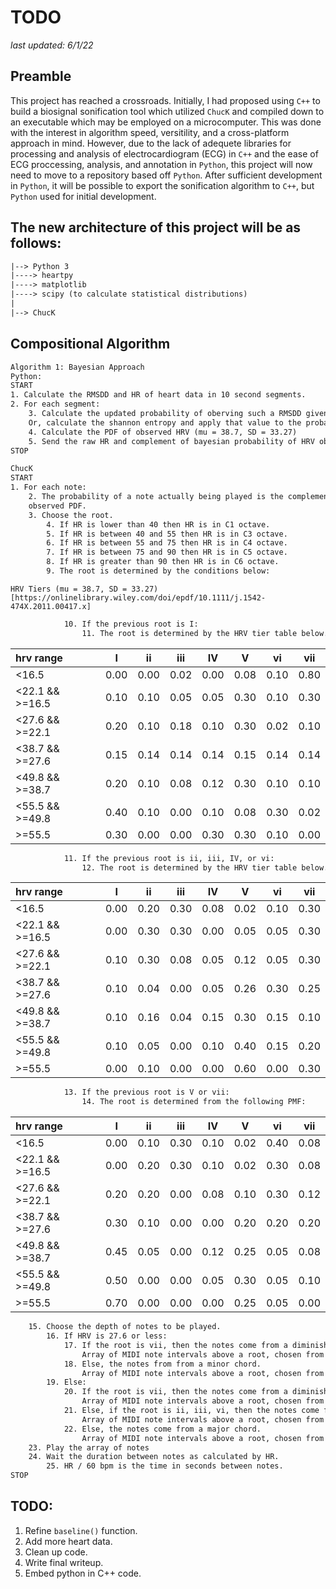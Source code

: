 # TODO

_last updated: 6/1/22_

## Preamble

This project has reached a crossroads. Initially, I had proposed using
`C++` to build a biosignal sonification tool which utilized `ChucK` and
compiled down to an executable which may be employed on a microcomputer.
This was done with the interest in algorithm speed, versitility, and a
cross-platform approach in mind. However, due to the lack of adequete
libraries for processing and analysis of electrocardiogram (ECG) in `C++`
and the ease of ECG proccessing, analysis, and annotation in `Python`,
this project will now need to move to a repository based off `Python`.
After sufficient development in `Python`, it will be possible to export
the sonification algorithm to `C++`, but `Python` used for initial development.

## The new architecture of this project will be as follows:

```txt
|--> Python 3
|----> heartpy
|----> matplotlib
|----> scipy (to calculate statistical distributions)
|
|--> ChucK
```

## Compositional Algorithm

```txt
Algorithm 1: Bayesian Approach
Python:
START
1. Calculate the RMSDD and HR of heart data in 10 second segments.
2. For each segment:
	3. Calculate the updated probability of oberving such a RMSDD given the prior (initially 0.5). TODO: How to calculate this and use this?
	Or, calculate the shannon entropy and apply that value to the probability that a chord is played.
	4. Calculate the PDF of observed HRV (mu = 38.7, SD = 33.27)
	5. Send the raw HR and complement of bayesian probability of HRV observation and PDF calculation to ChucK
STOP

ChucK
START
1. For each note:
	2. The probability of a note actually being played is the complement of the PDF of the
	observed PDF.
	3. Choose the root.
		4. If HR is lower than 40 then HR is in C1 octave.
		5. If HR is between 40 and 55 then HR is in C3 octave.
		6. If HR is between 55 and 75 then HR is in C4 octave.
		7. If HR is between 75 and 90 then HR is in C5 octave.
		8. If HR is greater than 90 then HR is in C6 octave.
		9. The root is determined by the conditions below:
```

`HRV Tiers (mu = 38.7, SD = 33.27) [https://onlinelibrary.wiley.com/doi/epdf/10.1111/j.1542-474X.2011.00417.x]`

```txt
			10. If the previous root is I:
				11. The root is determined by the HRV tier table below.
```

| hrv range       |  I   |  ii  | iii  |  IV  |  V   |  vi  | vii  |
| :-------------- | :--: | :--: | :--: | :--: | :--: | :--: | :--: |
| <16.5           | 0.00 | 0.00 | 0.02 | 0.00 | 0.08 | 0.10 | 0.80 |
| <22.1 && >=16.5 | 0.10 | 0.10 | 0.05 | 0.05 | 0.30 | 0.10 | 0.30 |
| <27.6 && >=22.1 | 0.20 | 0.10 | 0.18 | 0.10 | 0.30 | 0.02 | 0.10 |
| <38.7 && >=27.6 | 0.15 | 0.14 | 0.14 | 0.14 | 0.15 | 0.14 | 0.14 |
| <49.8 && >=38.7 | 0.20 | 0.10 | 0.08 | 0.12 | 0.30 | 0.10 | 0.10 |
| <55.5 && >=49.8 | 0.40 | 0.10 | 0.00 | 0.10 | 0.08 | 0.30 | 0.02 |
| >=55.5          | 0.30 | 0.00 | 0.00 | 0.30 | 0.30 | 0.10 | 0.00 |

```txt
			11. If the previous root is ii, iii, IV, or vi:
				12. The root is determined by the HRV tier table below.
```

| hrv range       |  I   |  ii  | iii  |  IV  |  V   |  vi  | vii  |
| :-------------- | :--: | :--: | :--: | :--: | :--: | :--: | :--: |
| <16.5           | 0.00 | 0.20 | 0.30 | 0.08 | 0.02 | 0.10 | 0.30 |
| <22.1 && >=16.5 | 0.00 | 0.30 | 0.30 | 0.00 | 0.05 | 0.05 | 0.30 |
| <27.6 && >=22.1 | 0.10 | 0.30 | 0.08 | 0.05 | 0.12 | 0.05 | 0.30 |
| <38.7 && >=27.6 | 0.10 | 0.04 | 0.00 | 0.05 | 0.26 | 0.30 | 0.25 |
| <49.8 && >=38.7 | 0.10 | 0.16 | 0.04 | 0.15 | 0.30 | 0.15 | 0.10 |
| <55.5 && >=49.8 | 0.10 | 0.05 | 0.00 | 0.10 | 0.40 | 0.15 | 0.20 |
| >=55.5          | 0.00 | 0.10 | 0.00 | 0.00 | 0.60 | 0.00 | 0.30 |

```txt
			13. If the previous root is V or vii:
				14. The root is determined from the following PMF:
```

| hrv range       |  I   |  ii  | iii  |  IV  |  V   |  vi  | vii  |
| :-------------- | :--: | :--: | :--: | :--: | :--: | :--: | :--: |
| <16.5           | 0.00 | 0.10 | 0.30 | 0.10 | 0.02 | 0.40 | 0.08 |
| <22.1 && >=16.5 | 0.00 | 0.20 | 0.30 | 0.10 | 0.02 | 0.30 | 0.08 |
| <27.6 && >=22.1 | 0.20 | 0.20 | 0.00 | 0.08 | 0.10 | 0.30 | 0.12 |
| <38.7 && >=27.6 | 0.30 | 0.10 | 0.00 | 0.00 | 0.20 | 0.20 | 0.20 |
| <49.8 && >=38.7 | 0.45 | 0.05 | 0.00 | 0.12 | 0.25 | 0.05 | 0.08 |
| <55.5 && >=49.8 | 0.50 | 0.00 | 0.00 | 0.05 | 0.30 | 0.05 | 0.10 |
| >=55.5          | 0.70 | 0.00 | 0.00 | 0.00 | 0.25 | 0.05 | 0.00 |

```txt
	15. Choose the depth of notes to be played.
		16. If HRV is 27.6 or less:
			17. If the root is vii, then the notes come from a diminished chord.
				Array of MIDI note intervals above a root, chosen from randomly: [0, 3, 6, 12, -6, 15]
			18. Else, the notes from from a minor chord.
				Array of MIDI note intervals above a root, chosen from randomly: [0, 3, 7, 12, -5, 15]
		19. Else:
			20. If the root is vii, then the notes come from a diminished chord.
				Array of MIDI note intervals above a root, chosen from randomly: [0, 3, 6, 12, -6, 15]
			21. Else, if the root is ii, iii, vi, then the notes come from a minor chord.
				Array of MIDI note intervals above a root, chosen from randomly: [0, 3, 7, 12, -5, 15]
			22. Else, the notes come from a major chord.
				Array of MIDI note intervals above a root, chosen from randomly: [0, 4, 7, 12, -5, 16]
	23. Play the array of notes
	24. Wait the duration between notes as calculated by HR.
		25. HR / 60 bpm is the time in seconds between notes.
STOP
```

## TODO:

1. Refine `baseline()` function.
2. Add more heart data.
3. Clean up code.
4. Write final writeup.
5. Embed python in C++ code.
